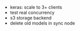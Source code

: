 - keras: scale to 3+ clients
- test real concurrency
- s3 storage backend
- delete old models in sync node
